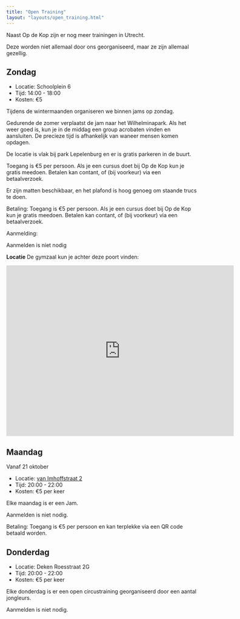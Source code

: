 ```yaml
---
title: "Open Training"
layout: "layouts/open_training.html"
---
```


Naast Op de Kop zijn er nog meer trainingen in Utrecht.

Deze worden niet allemaal door ons georganiseerd, maar ze zijn
allemaal gezellig.

## Zondag

- Locatie: Schoolplein 6
- Tijd: 14:00 - 18:00
- Kosten: €5

Tijdens de wintermaanden organiseren we binnen jams op zondag.


Gedurende de zomer verplaatst de jam naar het Wilhelminapark. Als het weer goed is, kun je in de middag een group acrobaten vinden en aansluiten. De precieze tijd is afhankelijk van waneer mensen komen opdagen.

De locatie is vlak bij park Lepelenburg en er is gratis parkeren in de buurt.

Toegang is €5 per persoon. Als je een cursus doet bij Op de Kop kun je gratis meedoen. Betalen kan contant, of (bij voorkeur) via een betaalverzoek.

Er zijn matten beschikbaar, en het plafond is hoog genoeg om staande trucs te doen.


Betaling:
Toegang is €5 per persoon. Als je een cursus doet bij Op de Kop kun je gratis meedoen.
Betalen kan contant, of (bij voorkeur) via een betaalverzoek.

Aanmelding:

Aanmelden is niet nodig




**Locatie**
De gymzaal kun je achter deze poort vinden:

<iframe src="https://www.google.com/maps/embed?pb=!4v1711449256007!6m8!1m7!1s4YfWX1pF4x1JiiQKWX4xKg!2m2!1d52.09139640416312!2d5.129225234254904!3f135.85603675461925!4f-6.031973733736194!5f0.7820865974627469" width="600" height="450" style="border:0;" allowfullscreen="" loading="lazy" referrerpolicy="no-referrer-when-downgrade"></iframe>


## Maandag

Vanaf 21 oktober

- Locatie: [van Imhoffstraat 2](https://maps.app.goo.gl/D9PCzQrSQYZMNxwu6)
- Tijd: 20:00 - 22:00
- Kosten: €5 per keer

Elke maandag is er een Jam.

Aanmelden is niet nodig.

Betaling:
Toegang is €5 per persoon en kan terplekke via een QR code betaald worden.

## Donderdag

- Locatie: Deken Roesstraat 2G
- Tijd: 20:00 - 22:00
- Kosten: €5 per keer

Elke donderdag is er een open circustraining georganiseerd door een aantal jongleurs.

Aanmelden is niet nodig.
